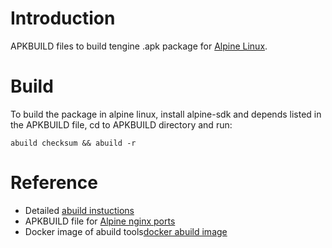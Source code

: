 Introduction
===
APKBUILD files to build tengine .apk package for [Alpine Linux](https://www.alpinelinux.org).

Build
===
To build the package in alpine linux, install alpine-sdk and depends listed in the APKBUILD file, cd to APKBUILD directory and run:
```
abuild checksum && abuild -r
```

Reference
===
* Detailed [abuild instuctions](https://wiki.alpinelinux.org/wiki/Abuild_and_Helpers)
* APKBUILD file for [Alpine nginx ports](https://github.com/alpinelinux/aports/tree/master/main/nginx)
* Docker image of abuild tools[docker abuild image](https://hub.docker.com/r/andyshinn/alpine-abuild/)
